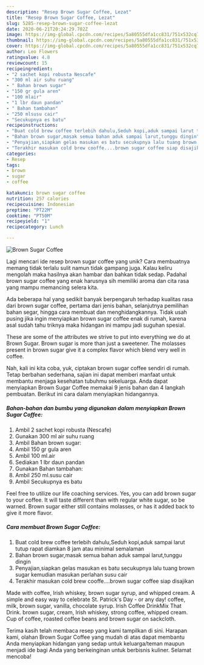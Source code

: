 ```yaml
---
description: "Resep Brown Sugar Coffee, Lezat"
title: "Resep Brown Sugar Coffee, Lezat"
slug: 5285-resep-brown-sugar-coffee-lezat
date: 2020-06-21T20:24:29.702Z
image: https://img-global.cpcdn.com/recipes/5a80555dfa1cc831/751x532cq70/brown-sugar-coffee-foto-resep-utama.jpg
thumbnail: https://img-global.cpcdn.com/recipes/5a80555dfa1cc831/751x532cq70/brown-sugar-coffee-foto-resep-utama.jpg
cover: https://img-global.cpcdn.com/recipes/5a80555dfa1cc831/751x532cq70/brown-sugar-coffee-foto-resep-utama.jpg
author: Leo Flowers
ratingvalue: 4.8
reviewcount: 15
recipeingredient:
- "2 sachet kopi robusta Nescafe"
- "300 ml air suhu ruang"
- " Bahan brown sugar"
- "150 gr gula aren"
- "100 mlair"
- "1 lbr daun pandan"
- " Bahan tambahan"
- "250 mlsusu cair"
- "Secukupnya es batu"
recipeinstructions:
- "Buat cold brew coffee terlebih dahulu,Seduh kopi,aduk sampai larut tutup rapat diamkan 8 jam atau minimal semalaman"
- "Bahan brown sugar,masak semua bahan aduk sampai larut,tunggu dingin"
- "Penyajian,siapkan gelas masukan es batu secukupnya lalu tuang brown sugar kemudian masukan perlahan susu cair"
- "Terakhir masukan cold brew cooffe....brown sugar coffee siap disajikan"
categories:
- Resep
tags:
- brown
- sugar
- coffee

katakunci: brown sugar coffee 
nutrition: 257 calories
recipecuisine: Indonesian
preptime: "PT22M"
cooktime: "PT50M"
recipeyield: "1"
recipecategory: Lunch

---
```



![Brown Sugar Coffee](https://img-global.cpcdn.com/recipes/5a80555dfa1cc831/751x532cq70/brown-sugar-coffee-foto-resep-utama.jpg)

Lagi mencari ide resep brown sugar coffee yang unik? Cara membuatnya memang tidak terlalu sulit namun tidak gampang juga. Kalau keliru mengolah maka hasilnya akan hambar dan bahkan tidak sedap. Padahal brown sugar coffee yang enak harusnya sih memiliki aroma dan cita rasa yang mampu memancing selera kita.

Ada beberapa hal yang sedikit banyak berpengaruh terhadap kualitas rasa dari brown sugar coffee, pertama dari jenis bahan, selanjutnya pemilihan bahan segar, hingga cara membuat dan menghidangkannya. Tidak usah pusing jika ingin menyiapkan brown sugar coffee enak di rumah, karena asal sudah tahu triknya maka hidangan ini mampu jadi suguhan spesial.

These are some of the attributes we strive to put into everything we do at Brown Sugar. Brown sugar is more than just a sweetener. The molasses present in brown sugar give it a complex flavor which blend very well in coffee.


Nah, kali ini kita coba, yuk, ciptakan brown sugar coffee sendiri di rumah. Tetap berbahan sederhana, sajian ini dapat memberi manfaat untuk membantu menjaga kesehatan tubuhmu sekeluarga. Anda dapat menyiapkan Brown Sugar Coffee memakai 9 jenis bahan dan 4 langkah pembuatan. Berikut ini cara dalam menyiapkan hidangannya.

<!--inarticleads1-->

##### Bahan-bahan dan bumbu yang digunakan dalam menyiapkan Brown Sugar Coffee:

1. Ambil 2 sachet kopi robusta (Nescafe)
1. Gunakan 300 ml air suhu ruang
1. Ambil  Bahan brown sugar:
1. Ambil 150 gr gula aren
1. Ambil 100 ml.air
1. Sediakan 1 lbr daun pandan
1. Gunakan  Bahan tambahan:
1. Ambil 250 ml.susu cair
1. Ambil Secukupnya es batu


Feel free to utilize our life coaching services. Yes, you can add brown sugar to your coffee. It will taste different than with regular white sugar, so be warned. Brown sugar either still contains molasses, or has it added back to give it more flavor. 

<!--inarticleads2-->

##### Cara membuat Brown Sugar Coffee:

1. Buat cold brew coffee terlebih dahulu,Seduh kopi,aduk sampai larut tutup rapat diamkan 8 jam atau minimal semalaman
1. Bahan brown sugar,masak semua bahan aduk sampai larut,tunggu dingin
1. Penyajian,siapkan gelas masukan es batu secukupnya lalu tuang brown sugar kemudian masukan perlahan susu cair
1. Terakhir masukan cold brew cooffe....brown sugar coffee siap disajikan


Made with coffee, Irish whiskey, brown sugar syrup, and whipped cream. A simple and easy way to celebrate St. Patrick&#39;s Day - or any day! coffee, milk, brown sugar, vanilla, chocolate syrup. Irish Coffee DrinkMix That Drink. brown sugar, cream, Irish whiskey, strong coffee, whipped cream. Cup of coffee, roasted coffee beans and brown sugar on sackcloth. 

Terima kasih telah membaca resep yang kami tampilkan di sini. Harapan kami, olahan Brown Sugar Coffee yang mudah di atas dapat membantu Anda menyiapkan hidangan yang sedap untuk keluarga/teman maupun menjadi ide bagi Anda yang berkeinginan untuk berbisnis kuliner. Selamat mencoba!

